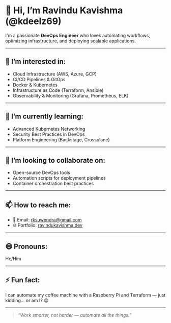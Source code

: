 # 👋 Hi, I’m Ravindu Kavishma (@kdeelz69)

I'm a passionate **DevOps Engineer** who loves automating workflows, optimizing infrastructure, and deploying scalable applications.

---

## 👀 I’m interested in:
- Cloud Infrastructure (AWS, Azure, GCP)
- CI/CD Pipelines & GitOps
- Docker & Kubernetes
- Infrastructure as Code (Terraform, Ansible)
- Observability & Monitoring (Grafana, Prometheus, ELK)

---

## 🌱 I’m currently learning:
- Advanced Kubernetes Networking
- Security Best Practices in DevOps
- Platform Engineering (Backstage, Crossplane)

---

## 💞️ I’m looking to collaborate on:
- Open-source DevOps tools
- Automation scripts for deployment pipelines
- Container orchestration best practices

---

## 📫 How to reach me:
- 📧 Email: rksuwendra@gmail.com 
- 🌐 Portfolio: [ravindukavishma.dev](https://your-portfolio-link.com)

---

## 😄 Pronouns:
He/Him

---

## ⚡ Fun fact:
I can automate my coffee machine with a Raspberry Pi and Terraform — just kidding... or am I? 😉

---

> _“Work smarter, not harder — automate all the things.”_

<!---
kdeelz69/kdeelz69 is a ✨ special ✨ repository because its `README.md` (this file) appears on your GitHub profile.
You can click the Preview link to take a look at your changes.
--->
